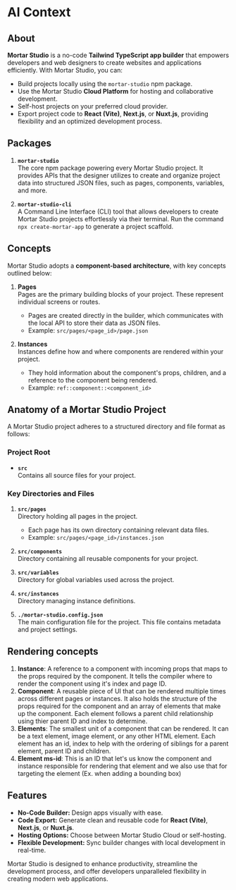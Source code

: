 # AI Context

## About
**Mortar Studio** is a no-code **Tailwind TypeScript app builder** that empowers developers and web designers to create websites and applications efficiently. With Mortar Studio, you can:

- Build projects locally using the `mortar-studio` npm package.
- Use the Mortar Studio **Cloud Platform** for hosting and collaborative development.
- Self-host projects on your preferred cloud provider.
- Export project code to **React (Vite)**, **Next.js**, or **Nuxt.js**, providing flexibility and an optimized development process.

## Packages
1. **`mortar-studio`**  
   The core npm package powering every Mortar Studio project. It provides APIs that the designer utilizes to create and organize project data into structured JSON files, such as pages, components, variables, and more.

2. **`mortar-studio-cli`**  
   A Command Line Interface (CLI) tool that allows developers to create Mortar Studio projects effortlessly via their terminal. Run the command `npx create-mortar-app` to generate a project scaffold.

## Concepts
Mortar Studio adopts a **component-based architecture**, with key concepts outlined below:

1. **Pages**  
   Pages are the primary building blocks of your project. These represent individual screens or routes.
   - Pages are created directly in the builder, which communicates with the local API to store their data as JSON files.
   - Example: `src/pages/<page_id>/page.json`

2. **Instances**  
   Instances define how and where components are rendered within your project.
   - They hold information about the component's props, children, and a reference to the component being rendered.
   - Example: `ref::component::<component_id>`

## Anatomy of a Mortar Studio Project
A Mortar Studio project adheres to a structured directory and file format as follows:

### Project Root
- **`src`**  
  Contains all source files for your project.

### Key Directories and Files
1. **`src/pages`**  
   Directory holding all pages in the project.
   - Each page has its own directory containing relevant data files.
   - Example: `src/pages/<page_id>/instances.json`

2. **`src/components`**  
   Directory containing all reusable components for your project.

3. **`src/variables`**  
   Directory for global variables used across the project.

4. **`src/instances`**  
   Directory managing instance definitions.

5. **`./mortar-studio.config.json`**  
   The main configuration file for the project. This file contains metadata and project settings.

## Rendering concepts
1. **Instance**: A reference to a component with incoming props that maps to the props required by the component. It tells the compiler where to render the component using it's index and page ID.
2. **Component**: A reusable piece of UI that can be rendered multiple times across different pages or instances. It also holds the structure of the props required for the component and an array of elements that make up the component. Each element follows a parent child relationship using thier parent ID and index to determine.
3. **Elements**: The smallest unit of a component that can be rendered. It can be a text element, image element, or any other HTML element. Each element has an id, index to help with the ordering of siblings for a parent element, parent ID and children.
4. **Element ms-id**: This is an ID that let's us know the component and instance responsible for rendering that element and we also use that for targeting the element (Ex. when adding a bounding box)

## Features
- **No-Code Builder:** Design apps visually with ease.
- **Code Export:** Generate clean and reusable code for **React (Vite)**, **Next.js**, or **Nuxt.js**.
- **Hosting Options:** Choose between Mortar Studio Cloud or self-hosting.
- **Flexible Development:** Sync builder changes with local development in real-time.

Mortar Studio is designed to enhance productivity, streamline the development process, and offer developers unparalleled flexibility in creating modern web applications.